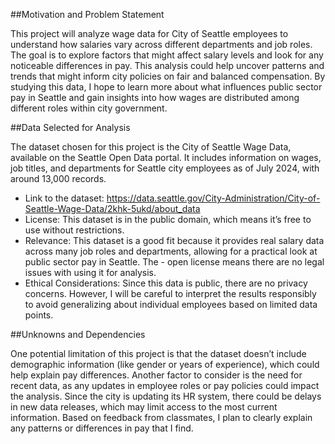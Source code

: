 ##Motivation and Problem Statement


This project will analyze wage data for City of Seattle employees to understand how salaries vary across different departments and job roles. The goal is to explore factors that might affect salary levels and look for any noticeable differences in pay. This analysis could help uncover patterns and trends that might inform city policies on fair and balanced compensation. By studying this data, I hope to learn more about what influences public sector pay in Seattle and gain insights into how wages are distributed among different roles within city government.


##Data Selected for Analysis


The dataset chosen for this project is the City of Seattle Wage Data, available on the Seattle Open Data portal. It includes information on wages, job titles, and departments for Seattle city employees as of July 2024, with around 13,000 records.


- Link to the dataset: https://data.seattle.gov/City-Administration/City-of-Seattle-Wage-Data/2khk-5ukd/about_data
- License: This dataset is in the public domain, which means it’s free to use without restrictions.
- Relevance: This dataset is a good fit because it provides real salary data across many job roles and departments, allowing for a practical look at public sector pay in Seattle. The - open license means there are no legal issues with using it for analysis.
- Ethical Considerations: Since this data is public, there are no privacy concerns. However, I will be careful to interpret the results responsibly to avoid generalizing about individual employees based on limited data points.

  
##Unknowns and Dependencies


One potential limitation of this project is that the dataset doesn’t include demographic information (like gender or years of experience), which could help explain pay differences. Another factor to consider is the need for recent data, as any updates in employee roles or pay policies could impact the analysis. Since the city is updating its HR system, there could be delays in new data releases, which may limit access to the most current information. Based on feedback from classmates, I plan to clearly explain any patterns or differences in pay that I find.
